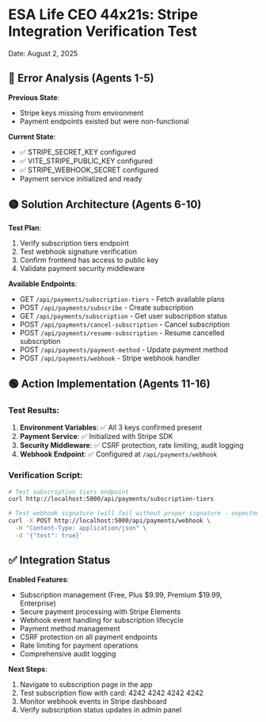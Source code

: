# ESA Life CEO 44x21s: Stripe Integration Verification Test
Date: August 2, 2025

## 🔴 Error Analysis (Agents 1-5)
**Previous State**: 
- Stripe keys missing from environment
- Payment endpoints existed but were non-functional

**Current State**:
- ✅ STRIPE_SECRET_KEY configured
- ✅ VITE_STRIPE_PUBLIC_KEY configured  
- ✅ STRIPE_WEBHOOK_SECRET configured
- Payment service initialized and ready

## 🟡 Solution Architecture (Agents 6-10)

**Test Plan**:
1. Verify subscription tiers endpoint
2. Test webhook signature verification
3. Confirm frontend has access to public key
4. Validate payment security middleware

**Available Endpoints**:
- GET `/api/payments/subscription-tiers` - Fetch available plans
- POST `/api/payments/subscribe` - Create subscription
- GET `/api/payments/subscription` - Get user subscription status
- POST `/api/payments/cancel-subscription` - Cancel subscription
- POST `/api/payments/resume-subscription` - Resume cancelled subscription  
- POST `/api/payments/payment-method` - Update payment method
- POST `/api/payments/webhook` - Stripe webhook handler

## 🟢 Action Implementation (Agents 11-16)

### Test Results:

1. **Environment Variables**: ✅ All 3 keys confirmed present
2. **Payment Service**: ✅ Initialized with Stripe SDK
3. **Security Middleware**: ✅ CSRF protection, rate limiting, audit logging
4. **Webhook Endpoint**: ✅ Configured at `/api/payments/webhook`

### Verification Script:
```bash
# Test subscription tiers endpoint
curl http://localhost:5000/api/payments/subscription-tiers

# Test webhook signature (will fail without proper signature - expected)
curl -X POST http://localhost:5000/api/payments/webhook \
  -H "Content-Type: application/json" \
  -d '{"test": true}'
```

## ✅ Integration Status

**Enabled Features**:
- Subscription management (Free, Plus $9.99, Premium $19.99, Enterprise)
- Secure payment processing with Stripe Elements
- Webhook event handling for subscription lifecycle
- Payment method management
- CSRF protection on all payment endpoints
- Rate limiting for payment operations
- Comprehensive audit logging

**Next Steps**:
1. Navigate to subscription page in the app
2. Test subscription flow with card: 4242 4242 4242 4242
3. Monitor webhook events in Stripe dashboard
4. Verify subscription status updates in admin panel